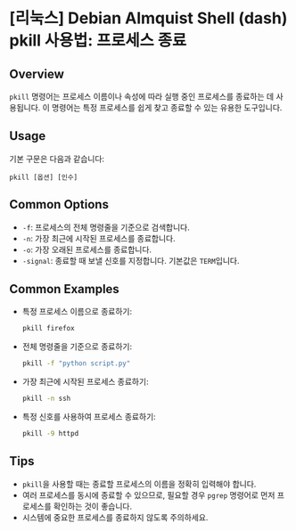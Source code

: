 # [리눅스] Debian Almquist Shell (dash) pkill 사용법: 프로세스 종료

## Overview
`pkill` 명령어는 프로세스 이름이나 속성에 따라 실행 중인 프로세스를 종료하는 데 사용됩니다. 이 명령어는 특정 프로세스를 쉽게 찾고 종료할 수 있는 유용한 도구입니다.

## Usage
기본 구문은 다음과 같습니다:
```
pkill [옵션] [인수]
```

## Common Options
- `-f`: 프로세스의 전체 명령줄을 기준으로 검색합니다.
- `-n`: 가장 최근에 시작된 프로세스를 종료합니다.
- `-o`: 가장 오래된 프로세스를 종료합니다.
- `-signal`: 종료할 때 보낼 신호를 지정합니다. 기본값은 `TERM`입니다.

## Common Examples
- 특정 프로세스 이름으로 종료하기:
  ```bash
  pkill firefox
  ```
  
- 전체 명령줄을 기준으로 종료하기:
  ```bash
  pkill -f "python script.py"
  ```

- 가장 최근에 시작된 프로세스 종료하기:
  ```bash
  pkill -n ssh
  ```

- 특정 신호를 사용하여 프로세스 종료하기:
  ```bash
  pkill -9 httpd
  ```

## Tips
- `pkill`을 사용할 때는 종료할 프로세스의 이름을 정확히 입력해야 합니다.
- 여러 프로세스를 동시에 종료할 수 있으므로, 필요할 경우 `pgrep` 명령어로 먼저 프로세스를 확인하는 것이 좋습니다.
- 시스템에 중요한 프로세스를 종료하지 않도록 주의하세요.